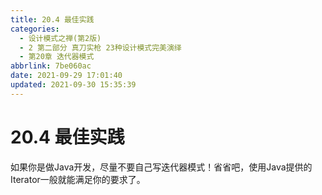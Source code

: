 ```yaml
---
title: 20.4 最佳实践
categories: 
  - 设计模式之禅(第2版)
  - 2 第二部分 真刀实枪 23种设计模式完美演绎
  - 第20章 迭代器模式
abbrlink: 7be060ac
date: 2021-09-29 17:01:40
updated: 2021-09-30 15:35:39
---
```

# 20.4 最佳实践
如果你是做Java开发，尽量不要自己写迭代器模式！省省吧，使用Java提供的Iterator一般就能满足你的要求了。
